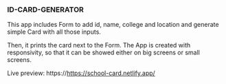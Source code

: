 ### ID-CARD-GENERATOR

This app includes Form to add id, name, college and location and generate simple Card with all those inputs.

Then, it prints the card next to the Form. The App is created with responsivity, so that it can be showed either on big screens or small screens.

Live preview: https://https://school-card.netlify.app/
